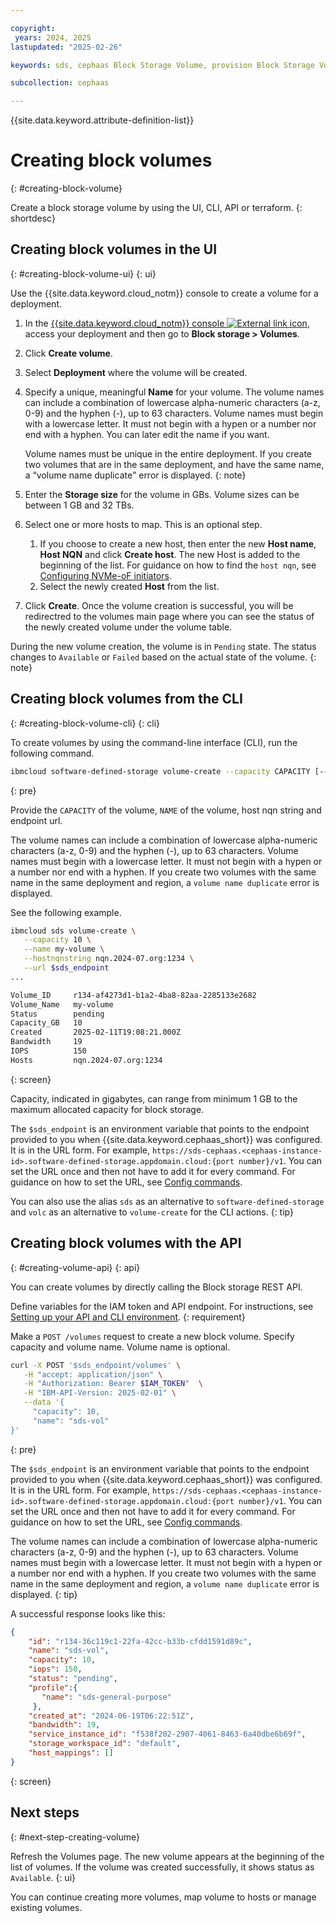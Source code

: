 ```yaml
---

copyright:
 years: 2024, 2025
lastupdated: "2025-02-26"

keywords: sds, cephaas Block Storage Volume, provision Block Storage Volume for cephaas,

subcollection: cephaas

---
```


{{site.data.keyword.attribute-definition-list}}

# Creating block volumes
{: #creating-block-volume}

Create a block storage volume by using the UI, CLI, API or terraform.
{: shortdesc}


## Creating block volumes in the UI
{: #creating-block-volume-ui}
{: ui}

Use the {{site.data.keyword.cloud_notm}} console to create a volume for a deployment.

1. In the [{{site.data.keyword.cloud_notm}} console ![External link icon](../icons/launch-glyph.svg "External link icon")](https://{DomainName}/software-defined-storage), access your deployment and then go to **Block storage > Volumes**.
1. Click **Create volume**.
1. Select **Deployment** where the volume will be created.
1. Specify a unique, meaningful **Name** for your volume. The volume names can include a combination of lowercase alpha-numeric characters (a-z, 0-9) and the hyphen (-), up to 63 characters. Volume names must begin with a lowercase letter. It must not begin with a hypen or a number nor end with a hyphen. You can later edit the name if you want.

    Volume names must be unique in the entire deployment. If you create two volumes that are in the same deployment, and have the same name, a <q>volume name duplicate</q> error is displayed.
    {: note}

1. Enter the **Storage size** for the volume in GBs. Volume sizes can be between 1 GB and 32 TBs.
1. Select one or more hosts to map. This is an optional step.

    1. If you choose to create a new host, then enter the new **Host name**, **Host NQN** and click **Create host**. The new Host is added to the beginning of the list. For guidance on how to find the `host nqn`, see [Configuring NVMe-oF initiators](/docs/cephaas?topic=cephaas-about-volume-host-mappings&interface=ui#config-nvme-initiators).
    1. Select the newly created **Host** from the list.

1. Click **Create**. Once the volume creation is successful, you will be redirectred to the volumes main page where you can see the status of the newly created volume under the volume table.

During the new volume creation, the volume is in `Pending` state. The status changes to `Available` or `Failed` based on the actual state of the volume.
{: note}

## Creating block volumes from the CLI
{: #creating-block-volume-cli}
{: cli}

To create volumes by using the command-line interface (CLI), run the following command.

```sh
ibmcloud software-defined-storage volume-create --capacity CAPACITY [--name NAME] [--hostnqnstring HOSTNQNSTRING] --url string
```
{: pre}

Provide the `CAPACITY` of the volume, `NAME` of the volume, host nqn string and endpoint url.

The volume names can include a combination of lowercase alpha-numeric characters (a-z, 0-9) and the hyphen (-), up to 63 characters. Volume names must begin with a lowercase letter. It must not begin with a hypen or a number nor end with a hyphen. If you create two volumes with the same name in the same deployment and region, a `volume name duplicate` error is displayed.

See the following example.

```bash
ibmcloud sds volume-create \
   --capacity 10 \
   --name my-volume \
   --hostnqnstring nqn.2024-07.org:1234 \
   --url $sds_endpoint
...

Volume_ID     r134-af4273d1-b1a2-4ba8-82aa-2285133e2682
Volume_Name   my-volume
Status        pending
Capacity_GB   10
Created       2025-02-11T19:08:21.000Z
Bandwidth     19
IOPS          150
Hosts         nqn.2024-07.org:1234

```
{: screen}

Capacity, indicated in gigabytes, can range from minimum 1 GB to the maximum allocated capacity for block storage.

The `$sds_endpoint` is an environment variable that points to the endpoint provided to you when {{site.data.keyword.cephaas_short}} was configured. It is in the URL form. For example, `https://sds-cephaas.<cephaas-instance-id>.software-defined-storage.appdomain.cloud:{port number}/v1`. You can set the URL once and then not have to add it for every command. For guidance on how to set the URL, see [Config commands](/docs/cephaas?topic=cephaas-ic-sds-cli-reference&interface=cli#ic-config-commands).

You can also use the alias `sds` as an alternative to `software-defined-storage` and `volc` as an alternative to `volume-create` for the CLI actions.
{: tip}

## Creating block volumes with the API
{: #creating-volume-api}
{: api}

You can create volumes by directly calling the Block storage REST API.

Define variables for the IAM token and API endpoint. For instructions, see [Setting up your API and CLI environment](/docs/cephaas?topic=cephaas-set-up-environment&interface=api).
{: requirement}


Make a `POST /volumes` request to create a new block volume. Specify capacity and volume name. Volume name is optional.

```sh
curl -X POST '$sds_endpoint/volumes' \
   -H "accept: application/json" \
   -H "Authorization: Bearer $IAM_TOKEN"  \
   -H "IBM-API-Version: 2025-02-01" \
   --data '{
     "capacity": 10,
     "name": "sds-vol"
}'
```
{: pre}

The `$sds_endpoint` is an environment variable that points to the endpoint provided to you when {{site.data.keyword.cephaas_short}} was configured. It is in the URL form. For example, `https://sds-cephaas.<cephaas-instance-id>.software-defined-storage.appdomain.cloud:{port number}/v1`. You can set the URL once and then not have to add it for every command. For guidance on how to set the URL, see [Config commands](/docs/cephaas?topic=cephaas-ic-sds-cli-reference&interface=cli#ic-config-commands).


The volume names can include a combination of lowercase alpha-numeric characters (a-z, 0-9) and the hyphen (-), up to 63 characters. Volume names must begin with a lowercase letter. It must not begin with a hypen or a number nor end with a hyphen. If you create two volumes with the same name in the same deployment and region, a `volume name duplicate` error is displayed.
{: tip}

A successful response looks like this:

```json
{
    "id": "r134-36c119c1-22fa-42cc-b33b-cfdd1591d89c",
    "name": "sds-vol",
    "capacity": 10,
    "iops": 150,
    "status": "pending",
    "profile":{
       "name": "sds-general-purpose"
     },
    "created_at": "2024-06-19T06:22:51Z",
    "bandwidth": 19,
    "service_instance_id": "f538f202-2907-4061-8463-6a40dbe6b69f",
    "storage_workspace_id": "default",
    "host_mappings": []
}
```
{: screen}







## Next steps
{: #next-step-creating-volume}

Refresh the Volumes page. The new volume appears at the beginning of the list of volumes. If the volume was created successfully, it shows status as `Available`.
{: ui}

You can continue creating more volumes, map volume to hosts or manage existing volumes.
